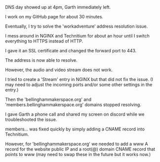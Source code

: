 DNS day
showed up at 4pm, Garth immediately left.

I work on my GitHub page for about 30 minutes.

Eventually, I try to solve the 'workadventure' address resolution issue.

I mess around in NGINX and Technitium for about an hour until I switch everything to HTTPS instead of HTTP.

I gave it an SSL certificate and changed the forward port to 443.

The address is now able to resolve.

However, the audio and video stream does not work.

I tried to create a 'Stream' entry in NGINX but that did not fix the issue.
(I may need to adjust the incoming ports and/or some other settings in the entry.)

Then the 'bellinghammakerspace.org' and 'members.bellinghammakerspace.org' domains stopped resolving.

I gave Garth a phone call and shared my screen on discord while we troubleshooted the issue.

members... was fixed quickly by simply adding a CNAME record into Technitium.

However, for 'bellinghammakerspace.org' we needed to add a www A record for the website public IP and a root(@) domain CNAME record that points to www
(may need to swap these in the future but it works now.)
